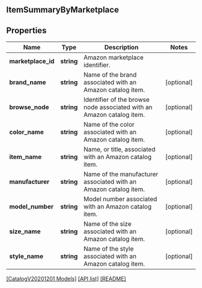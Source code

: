 ## ItemSummaryByMarketplace

## Properties

Name | Type | Description | Notes
------------ | ------------- | ------------- | -------------
**marketplace_id** | **string** | Amazon marketplace identifier. |
**brand_name** | **string** | Name of the brand associated with an Amazon catalog item. | [optional]
**browse_node** | **string** | Identifier of the browse node associated with an Amazon catalog item. | [optional]
**color_name** | **string** | Name of the color associated with an Amazon catalog item. | [optional]
**item_name** | **string** | Name, or title, associated with an Amazon catalog item. | [optional]
**manufacturer** | **string** | Name of the manufacturer associated with an Amazon catalog item. | [optional]
**model_number** | **string** | Model number associated with an Amazon catalog item. | [optional]
**size_name** | **string** | Name of the size associated with an Amazon catalog item. | [optional]
**style_name** | **string** | Name of the style associated with an Amazon catalog item. | [optional]

[[CatalogV20201201 Models]](../) [[API list]](../../Api) [[README]](../../../README.md)
